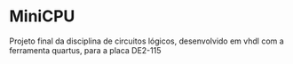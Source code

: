 # MiniCPU
Projeto final da disciplina de circuitos lógicos, desenvolvido em vhdl  com a ferramenta quartus, para a placa DE2-115
